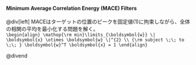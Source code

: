 #### Minimum Average Correlation Energy (MACE) Filters

@div[left]
MACEはターゲットの位置のピークを固定値(1)に拘束しながら、全体の相関の平均を最小化する問題を解く。<br>
`\begin{align} \mathop{\rm min}\limits_{\boldsymbol{w}} \| \boldsymbol{x} \otimes \boldsymbol{w} \|^{2} \\ {\rm subject \;\; to \;\; } \boldsymbol{w}^T \boldsymbol{x} = 1 \end{align}`

@divend